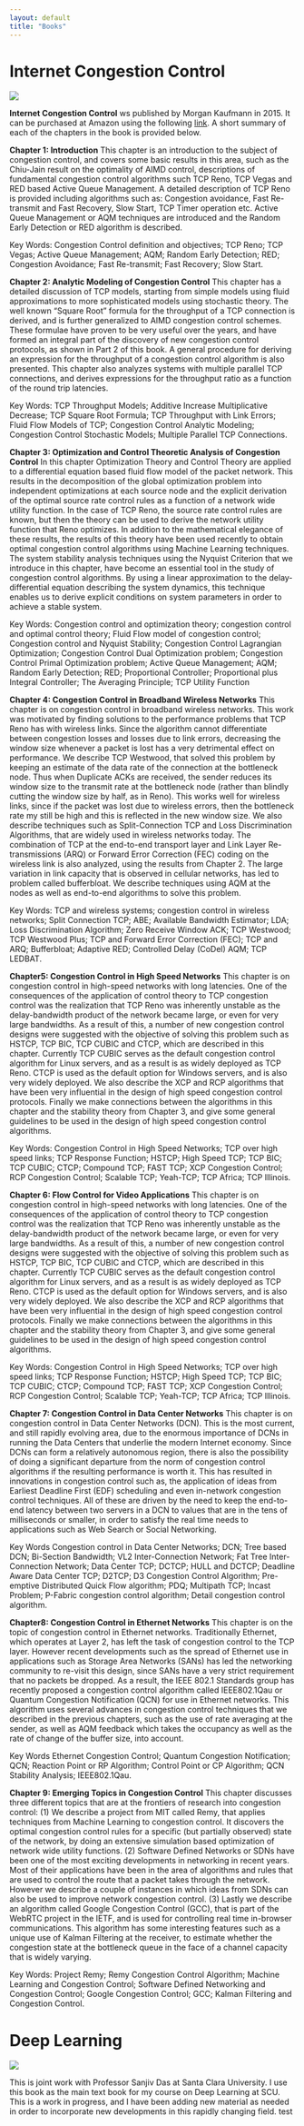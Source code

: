 ```yaml
---
layout: default
title: "Books"
---
```


# Internet Congestion Control

![](https://subirvarma.github.io/GeneralCognitics/images/CongestionControl.png)

**Internet Congestion Control** ws published by Morgan Kaufmann in 2015. It can be purchased at Amazon using the following [link](https://www.amazon.com/Internet-Congestion-Control-Subir-Varma-ebook/dp/B0148FPPO8/ref=sr_1_3?crid=1VVYTVTIB8XOS&keywords=internet+congestion+control&qid=1669339227&sprefix=internet+congestion+control%2Caps%2C131&sr=8-3). A short summary of each of the chapters in the book is provided below.

**Chapter 1: Introduction** 
This chapter is an introduction to the subject of congestion control, and covers some basic results in this area, such as the Chiu-Jain result on the optimality of AIMD control, descriptions of fundamental congestion control algorithms such TCP Reno, TCP Vegas and RED based Active Queue Management. A detailed description of TCP Reno is provided including algorithms such as: Congestion avoidance, Fast Re-transmit and Fast Recovery, Slow Start, TCP Timer operation etc. Active Queue Management or AQM techniques are introduced and the Random Early Detection or RED algorithm is  described. 

Key Words: 
Congestion Control definition and objectives; TCP Reno; TCP Vegas; Active Queue Management; AQM; Random Early Detection; RED; Congestion Avoidance; Fast Re-transmit; Fast Recovery; Slow Start.

**Chapter 2: Analytic Modeling of Congestion Control**
This chapter has a detailed discussion of TCP models, starting from simple models using fluid approximations to more sophisticated models using stochastic theory. The well known “Square Root” formula for the throughput of a TCP connection is derived, and is further generalized to AIMD congestion control schemes. These formulae have proven to be very useful over the years, and have formed an integral part of the discovery of new congestion control protocols, as shown in Part 2 of this book. A general procedure for deriving an expression for the throughput of a congestion control algorithm is also presented. This chapter also analyzes systems with multiple parallel TCP connections, and derives expressions for the throughput ratio as a function of the round trip latencies.

Key Words:
TCP Throughput Models; Additive Increase Multiplicative Decrease; TCP Square Root Formula; TCP Throughput with Link Errors; Fluid Flow Models of TCP; Congestion Control Analytic Modeling; Congestion Control Stochastic Models; Multiple Parallel TCP Connections.

**Chapter 3: Optimization and Control Theoretic Analysis of Congestion Control**
In this chapter Optimization Theory and Control Theory are applied to a differential equation based fluid flow model of the packet network. This results in the decomposition of the global optimization problem into independent optimizations at each source node and the explicit derivation of the optimal source rate control rules as a function of a network wide utility function. In the case of TCP Reno, the source rate control rules are known, but then the theory can be used to derive the network utility function that Reno optimizes. In addition to the mathematical elegance of these results, the results of this theory have been used recently to obtain optimal congestion control algorithms using Machine Learning techniques. The system stability analysis techniques using the Nyquist Criterion that we introduce in this chapter, have become an essential tool in the study of congestion control algorithms. By using a linear approximation to the delay-differential equation describing the system dynamics, this technique enables us to derive explicit conditions on system parameters in order to achieve a stable system.

Key Words:
Congestion control and optimization theory; congestion control and optimal control theory; Fluid Flow model of congestion control; Congestion control and Nyquist Stability; Congestion Control Lagrangian Optimization; Congestion Control Dual Optimization problem; Congestion Control Primal Optimization problem; Active Queue Management; AQM; Random Early Detection; RED; Proportional Controller; Proportional plus Integral Controller; The Averaging Principle; TCP Utility Function

**Chapter 4: Congestion Control in Broadband Wireless Networks**
This chapter is on congestion control in broadband wireless networks. This work was motivated by finding solutions to the performance problems that TCP Reno has with wireless links. Since the algorithm cannot differentiate between congestion losses and losses due to link errors, decreasing the window size whenever a packet is lost has a very detrimental effect on performance. We describe TCP Westwood, that solved this problem by keeping an estimate of the data rate of the connection at the bottleneck node. Thus when Duplicate ACKs are received, the sender reduces its window size to the transmit rate at the bottleneck node (rather than blindly cutting the window size by half, as in Reno). This works well for wireless links, since if the packet was lost due to wireless errors, then the bottleneck rate my still be high and this is reflected in the new window size. We also describe techniques such as Split-Connection TCP and Loss Discrimination Algorithms, that are widely used in wireless networks today. The combination of TCP at the end-to-end transport layer and Link Layer Re-transmissions (ARQ) or Forward Error Correction (FEC) coding on the wireless link is also analyzed, using the results from Chapter 2. The large variation in link capacity that is observed in cellular networks, has led to problem called bufferbloat. We describe techniques using AQM at the nodes as well as end-to-end algorithms to solve this problem.

Key Words:
TCP and wireless systems; congestion control in wireless networks; Split Connection TCP; ABE; Available Bandwidth Estimator; LDA; Loss Discrimination Algorithm; Zero Receive Window ACK; TCP Westwood; TCP Westwood Plus; TCP and Forward Error Correction (FEC); TCP and ARQ; Bufferbloat; Adaptive RED; Controlled Delay (CoDel) AQM; TCP LEDBAT.

**Chapter5: Congestion Control in High Speed Networks**
This chapter is on congestion control in high-speed networks with long latencies. One of the consequences of the application of control theory to TCP congestion control was the realization that TCP Reno was inherently unstable as the delay-bandwidth product of the network became large, or even for very large bandwidths. As a result of this, a number of new congestion control designs were suggested with the objective of solving this problem such as HSTCP, TCP BIC, TCP CUBIC and CTCP, which are described in this chapter. Currently TCP CUBIC serves as the default congestion control algorithm for Linux servers, and as a result is as widely deployed as TCP Reno. CTCP is used as the default option for Windows servers, and is also very widely deployed. We also describe the XCP and RCP algorithms that have been very influential in the design of high speed congestion control protocols. Finally we make connections between the algorithms in this chapter and the stability theory from Chapter 3, and give some general guidelines to be used in the design of high speed congestion control algorithms.

Key Words:
Congestion Control in High Speed Networks; TCP over high speed links; TCP Response Function; HSTCP; High Speed TCP; TCP BIC; TCP CUBIC; CTCP; Compound TCP; FAST TCP; XCP Congestion Control; RCP Congestion Control; Scalable TCP; Yeah-TCP; TCP Africa; TCP Illinois.

**Chapter 6: Flow Control for Video Applications**
This chapter is on congestion control in high-speed networks with long latencies. One of the consequences of the application of control theory to TCP congestion control was the realization that TCP Reno was inherently unstable as the delay-bandwidth product of the network became large, or even for very large bandwidths. As a result of this, a number of new congestion control designs were suggested with the objective of solving this problem such as HSTCP, TCP BIC, TCP CUBIC and CTCP, which are described in this chapter. Currently TCP CUBIC serves as the default congestion control algorithm for Linux servers, and as a result is as widely deployed as TCP Reno. CTCP is used as the default option for Windows servers, and is also very widely deployed. We also describe the XCP and RCP algorithms that have been very influential in the design of high speed congestion control protocols. Finally we make connections between the algorithms in this chapter and the stability theory from Chapter 3, and give some general guidelines to be used in the design of high speed congestion control algorithms.

Key Words:
Congestion Control in High Speed Networks; TCP over high speed links; TCP Response Function; HSTCP; High Speed TCP; TCP BIC; TCP CUBIC; CTCP; Compound TCP; FAST TCP; XCP Congestion Control; RCP Congestion Control; Scalable TCP; Yeah-TCP; TCP Africa; TCP Illinois.

**Chapter 7: Congestion Control in Data Center Networks**
This chapter is on congestion control in Data Center Networks (DCN). This is the most current, and still rapidly evolving area, due to the enormous importance of DCNs in running the Data Centers that underlie the modern Internet economy. Since DCNs can form a relatively autonomous region, there is also the possibility of doing a significant departure from the norm of congestion control algorithms if the resulting performance is worth it. This has resulted in innovations in congestion control such as, the application of ideas from Earliest Deadline First (EDF) scheduling and even in-network congestion control techniques. All of these are driven by the need to keep the end-to-end latency between two servers in a DCN to values that are in the tens of milliseconds or smaller, in order to satisfy the real time needs to applications such as Web Search or Social Networking. 

Key Words
Congestion control in Data Center Networks; DCN; Tree based DCN; Bi-Section Bandwidth; VL2 Inter-Connection Network; Fat Tree Inter-Connection Network; Data Center TCP; DCTCP; HULL and DCTCP; Deadline Aware Data Center TCP; D2TCP; D3 Congestion Control Algorithm; Pre-emptive Distributed Quick Flow algorithm; PDQ; Multipath TCP; Incast Problem; P-Fabric congestion control algorithm; Detail congestion control algorithm.

**Chapter8: Congestion Control in Ethernet Networks**
This chapter is on the topic of congestion control in Ethernet networks. Traditionally Ethernet, which operates at Layer 2, has left the task of congestion control to the TCP layer. However recent developments such as the spread of Ethernet use in applications such as Storage Area Networks (SANs) has led the networking community to re-visit this design, since SANs have a very strict requirement that no packets be dropped. As a result, the IEEE 802.1 Standards group has recently proposed a congestion control algorithm called IEEE802.1Qau or Quantum Congestion Notification (QCN) for use in Ethernet networks. This algorithm uses several advances in congestion control techniques that we described in the previous chapters, such as the use of rate averaging at the sender, as well as AQM feedback which takes the occupancy as well as the rate of  change of the buffer size, into account.

Key Words
Ethernet Congestion Control; Quantum Congestion Notification; QCN; Reaction Point or RP Algorithm; Control Point or CP Algorithm; QCN Stability Analysis; IEEE802.1Qau.

**Chapter 9: Emerging Topics in Congestion Control**
This chapter discusses three different topics that are at the frontiers of research into congestion control: (1) We describe a project from MIT called Remy, that applies techniques from Machine Learning to congestion control. It discovers the optimal congestion control rules for a specific (but partially observed) state of the network, by doing an extensive simulation based optimization of network wide utility functions. 
(2) Software Defined Networks or SDNs have been one of the most exciting developments in networking in recent years. Most of their applications have been in the area of algorithms and rules that are used to control the route that a packet takes through the network. However we describe a couple of instances in which ideas from SDNs can also be used to improve network congestion control. (3) Lastly we describe an algorithm called Google Congestion Control (GCC), that is part of the WebRTC project in the IETF, and is used for controlling real time in-browser communications. This algorithm has some interesting features such as a unique use of Kalman Filtering at the receiver, to estimate whether the congestion state at the bottleneck queue in the face of a channel capacity that is widely varying.

Key Words:
Project Remy; Remy Congestion Control Algorithm; Machine Learning and Congestion Control; Software Defined Networking and Congestion Control; Google Congestion Control; GCC; Kalman Filtering and Congestion Control.


# Deep Learning

![](https://subirvarma.github.io/GeneralCognitics/images/DeepLearning.png)

This is joint work with Professor Sanjiv Das at Santa Clara University. I use this book as the main text book for my course on Deep Learning at SCU. This is a work in progress, and I have been adding new material as needed in order to incorporate new developments in this rapidly changing field. test

